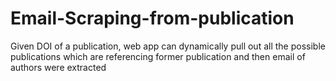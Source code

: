# Email-Scraping-from-publication
Given DOI of a publication, web app can dynamically pull out all the possible publications which are referencing former publication and then email of authors were extracted

